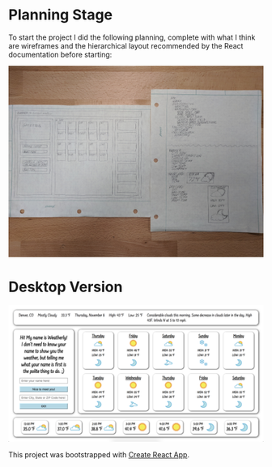 # Planning Stage

To start the project I did the following planning, complete with what I think are wireframes and the hierarchical layout recommended by the React documentation before starting:

![Planning Docs](public/planning-stage.jpg)

# Desktop Version

![Screen Shot](src/screenshot.png)

This project was bootstrapped with [Create React App](https://github.com/facebookincubator/create-react-app).
